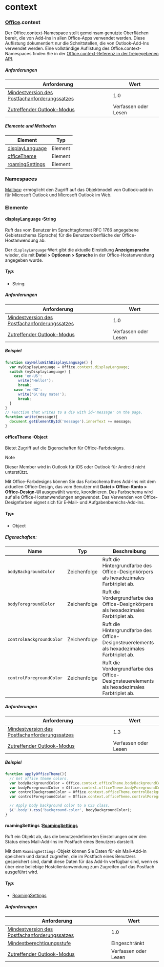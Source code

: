 
# <a name="context"></a>context

### <a name="officeofficemdcontext"></a>[Office](Office.md).context

Der Office.context-Namespace stellt gemeinsam genutzte Oberflächen bereit, die von Add-Ins in allen Office-Apps verwendet werden. Diese Auflistung dokumentiert nur die Schnittstellen, die von Outlook-Add-Ins verwendet werden. Eine vollständige Auflistung des Office.context-Namespaces finden Sie in der [Office.context-Referenz in der freigegebenen API](/javascript/api/office/office.context).

##### <a name="requirements"></a>Anforderungen

|Anforderung| Wert|
|---|---|
|[Mindestversion des Postfachanforderungssatzes](/javascript/office/requirement-sets/outlook-api-requirement-sets)| 1.0|
|[Zutreffender Outlook-Modus](https://docs.microsoft.com/outlook/add-ins/#extension-points)| Verfassen oder Lesen|

##### <a name="members-and-methods"></a>Elemente und Methoden

| Element | Typ |
|--------|------|
| [displayLanguage](#displaylanguage-string) | Element |
| [officeTheme](#officetheme-object) | Element |
| [roamingSettings](#roamingsettings-roamingsettingsjavascriptapioutlookofficeroamingsettings) | Element |

### <a name="namespaces"></a>Namespaces

[Mailbox](office.context.mailbox.md): ermöglicht den Zugriff auf das Objektmodell von Outlook-add-in für Microsoft Outlook und Microsoft Outlook im Web.

### <a name="members"></a>Elemente

####  <a name="displaylanguage-string"></a>displayLanguage :String

Ruft das vom Benutzer im Sprachtagformat RFC 1766 angegebene Gebietsschema (Sprache) für die Benutzeroberfläche der Office-Hostanwendung ab.

Der `displayLanguage`-Wert gibt die aktuelle Einstellung **Anzeigesprache** wieder, die mit **Datei > Optionen > Sprache** in der Office-Hostanwendung angegeben wurde.

##### <a name="type"></a>Typ:

*   String

##### <a name="requirements"></a>Anforderungen

|Anforderung| Wert|
|---|---|
|[Mindestversion des Postfachanforderungssatzes](/javascript/office/requirement-sets/outlook-api-requirement-sets)| 1.0|
|[Zutreffender Outlook-Modus](https://docs.microsoft.com/outlook/add-ins/#extension-points)| Verfassen oder Lesen|

##### <a name="example"></a>Beispiel

```js
function sayHelloWithDisplayLanguage() {
  var myDisplayLanguage = Office.context.displayLanguage;
  switch (myDisplayLanguage) {
    case 'en-US':
      write('Hello!');
      break;
    case 'en-NZ':
      write('G\'day mate!');
      break;
  }
}
// Function that writes to a div with id='message' on the page.
function write(message){
  document.getElementById('message').innerText += message;
}
```

####  <a name="officetheme-object"></a>officeTheme :Object

Bietet Zugriff auf die Eigenschaften für Office-Farbdesigns.

> [!NOTE]
> Dieser Member wird in Outlook für iOS oder Outlook für Android nicht unterstützt.

Mit Office-Farbdesigns können Sie das Farbschema Ihres Add-Ins mit dem aktuellen Office-Design, das vom Benutzer mit **Datei > Office-Konto > Office-Design-UI** ausgewählt wurde, koordinieren. Das Farbschema wird auf alle Office-Hostanwendungen angewendet. Das Verwenden von Office-Designfarben eignet sich für E-Mail- und Aufgabenbereichs-Add-Ins.

##### <a name="type"></a>Typ:

*   Object

##### <a name="properties"></a>Eigenschaften:

|Name| Typ| Beschreibung|
|---|---|---|
|`bodyBackgroundColor`| Zeichenfolge|Ruft die Hintergrundfarbe des Office-Designkörpers als hexadezimales Farbtriplet ab.|
|`bodyForegroundColor`| Zeichenfolge|Ruft die Vordergrundfarbe des Office-Designkörpers als hexadezimales Farbtriplet ab.|
|`controlBackgroundColor`| Zeichenfolge|Ruft die Hintergrundfarbe des Office-Designsteuerelements als hexadezimales Farbtriplet ab.|
|`controlForegroundColor`| Zeichenfolge|Ruft die Vordergrundfarbe des Office-Designsteuerelements als hexadezimales Farbtriplet ab.|

##### <a name="requirements"></a>Anforderungen

|Anforderung| Wert|
|---|---|
|[Mindestversion des Postfachanforderungssatzes](/javascript/office/requirement-sets/outlook-api-requirement-sets)| 1.3|
|[Zutreffender Outlook-Modus](https://docs.microsoft.com/outlook/add-ins/#extension-points)| Verfassen oder Lesen|

##### <a name="example"></a>Beispiel

```js
function applyOfficeTheme(){
  // Get office theme colors.
  var bodyBackgroundColor = Office.context.officeTheme.bodyBackgroundColor;
  var bodyForegroundColor = Office.context.officeTheme.bodyForegroundColor;
  var controlBackgroundColor = Office.context.officeTheme.controlBackgroundColor
  var controlForegroundColor = Office.context.officeTheme.controlForegroundColor;

  // Apply body background color to a CSS class.
  $('.body').css('background-color', bodyBackgroundColor);
}
```

####  <a name="roamingsettings-roamingsettingsjavascriptapioutlookofficeroamingsettings"></a>roamingSettings :[RoamingSettings](/javascript/api/outlook/office.RoamingSettings)

Ruft ein Objekt ab, das die benutzerdefinierten Einstellungen oder den Status eines Mail-Add-Ins im Postfach eines Benutzers darstellt.

Mit dem `RoamingSettings`-Objekt können Sie Daten für ein Mail-Add-In speichern und darauf zugreifen, die im Postfach eines Benutzers gespeichert sind, damit diese Daten für das Add-In verfügbar sind, wenn es über eine beliebige Hostclientanwendung zum Zugreifen auf das Postfach ausgeführt wird.

##### <a name="type"></a>Typ:

*   [RoamingSettings](/javascript/api/outlook/office.RoamingSettings)

##### <a name="requirements"></a>Anforderungen

|Anforderung| Wert|
|---|---|
|[Mindestversion des Postfachanforderungssatzes](/javascript/office/requirement-sets/outlook-api-requirement-sets)| 1.0|
|[Mindestberechtigungsstufe](https://docs.microsoft.com/outlook/add-ins/understanding-outlook-add-in-permissions)| Eingeschränkt|
|[Zutreffender Outlook-Modus](https://docs.microsoft.com/outlook/add-ins/#extension-points)| Verfassen oder Lesen|